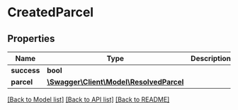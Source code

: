 # CreatedParcel

## Properties
Name | Type | Description | Notes
------------ | ------------- | ------------- | -------------
**success** | **bool** |  | [optional] 
**parcel** | [**\Swagger\Client\Model\ResolvedParcel**](ResolvedParcel.md) |  | [optional] 

[[Back to Model list]](../../README.md#documentation-for-models) [[Back to API list]](../../README.md#documentation-for-api-endpoints) [[Back to README]](../../README.md)

